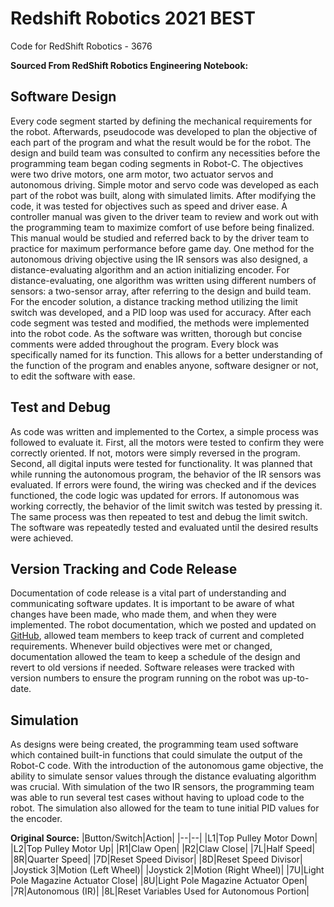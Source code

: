 # Redshift Robotics 2021 BEST
Code for RedShift Robotics - 3676

**Sourced From RedShift Robotics Engineering Notebook:** 
## Software Design
Every code segment started by defining the mechanical requirements for the robot. Afterwards, pseudocode was developed to plan the objective of each part of the program and what the result would be for the robot. The design and build team was consulted to confirm any necessities before the programming team began coding segments in Robot-C. The objectives were two drive motors, one arm motor, two actuator servos and autonomous driving. Simple motor and servo code was developed as each part of the robot was built, along with simulated limits. After modifying the code, it was tested for objectives such as speed and driver ease. A controller manual was given to the driver team to review and work out with the programming team to maximize comfort of use before being finalized. This manual would be studied and referred back to by the driver team to practice for maximum performance before game day. One method for the autonomous driving objective using the IR sensors was also designed, a distance-evaluating algorithm and an action initializing encoder. For distance-evaluating, one algorithm was written using different numbers of sensors: a two-sensor array, after referring to the design and build team.  For the encoder solution, a distance tracking method utilizing the limit switch was developed, and a PID loop was used for accuracy. After each code segment was tested and modified, the methods were implemented into the robot code. As the software was written, thorough but concise comments were added throughout the program. Every block was specifically named for its function. This allows for a better understanding of the function of the program and enables anyone, software designer or not, to edit the software with ease.

## Test and Debug
As code was written and implemented to the Cortex, a simple process was followed to evaluate it. First, all the motors were tested to confirm they were correctly oriented. If not, motors were simply reversed in the program. Second, all digital inputs were tested for functionality. It was planned that while running the autonomous program, the behavior of the IR sensors was evaluated. If errors were found, the wiring was checked and if the devices functioned, the code logic was updated for errors. If autonomous was working correctly, the behavior of the limit switch was tested by pressing it. The same process was then repeated to test and debug the limit switch. The software was repeatedly tested and evaluated until the desired results were achieved.

## Version Tracking and Code Release
Documentation of code release is a vital part of understanding and communicating software updates. It is important to be aware of what changes have been made, who made them, and when they were implemented. The robot documentation, which we posted and updated on [GitHub](https://github.com/jpx32/redshift-robotics-2021-code/), allowed team members to keep track of current and completed requirements. Whenever build objectives were met or changed, documentation allowed the team to keep a schedule of the design and revert to old versions if needed. Software releases were tracked with version numbers to ensure the program running on the robot was up-to-date.

## Simulation
As designs were being created,  the programming team used software which contained built-in functions that could simulate the output of the Robot-C code. With the introduction of the autonomous game objective, the ability to simulate sensor values through the distance evaluating algorithm was crucial. With simulation of the two IR sensors, the programming team was able to run several test cases without having to upload code to the robot. The simulation also allowed for the team to tune initial PID values for the encoder.

**Original Source:**
|Button/Switch|Action|
|--|--|
|L1|Top Pulley Motor Down|
|L2|Top Pulley Motor Up|
|R1|Claw Open|
|R2|Claw Close|
|7L|Half Speed|
|8R|Quarter Speed|
|7D|Reset Speed Divisor|
|8D|Reset Speed Divisor|
|Joystick 3|Motion (Left Wheel)|
|Joystick  2|Motion (Right Wheel)|
|7U|Light Pole Magazine Actuator Close|
|8U|Light Pole Magazine Actuator Open|
|7R|Autonomous (IR)|
|8L|Reset Variables Used for Autonomous Portion|

